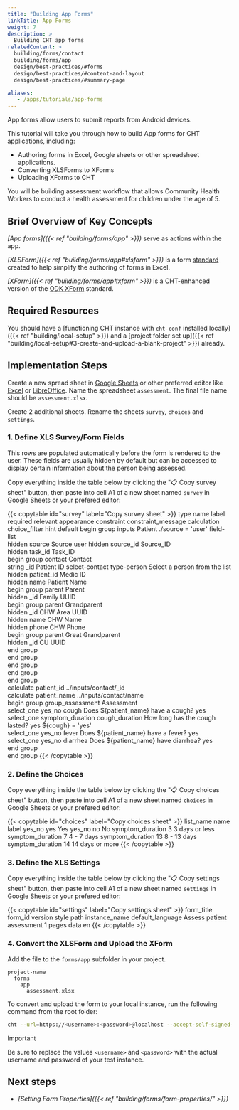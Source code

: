 ```yaml
---
title: "Building App Forms"
linkTitle: App Forms
weight: 7
description: >
  Building CHT app forms
relatedContent: >
  building/forms/contact
  building/forms/app
  design/best-practices/#forms
  design/best-practices/#content-and-layout
  design/best-practices/#summary-page

aliases:
   - /apps/tutorials/app-forms
---
```


App forms allow users to submit reports from Android devices.

This tutorial will take you through how to build App forms for CHT applications, including:

- Authoring forms in Excel, Google sheets or other spreadsheet applications.
- Converting XLSForms to XForms
- Uploading XForms to CHT

You will be building assessment workflow that allows Community Health Workers to conduct a health assessment for children under the age of 5.

## Brief Overview of Key Concepts

*[App forms]({{< ref "building/forms/app" >}})* serve as actions within the app.

*[XLSForm]({{< ref "building/forms/app#xlsform" >}})* is a form [standard](http://xlsform.org/en/) created to help simplify the authoring of forms in Excel.

*[XForm]({{< ref "building/forms/app#xform" >}})* is a CHT-enhanced version of the [ODK XForm](https://getodk.github.io/xforms-spec/) standard.

## Required Resources

You should have a [functioning CHT instance with `cht-conf` installed locally]({{< ref "building/local-setup" >}}) and a [project folder set up]({{< ref "building/local-setup#3-create-and-upload-a-blank-project" >}}) already.

## Implementation Steps

Create a new spread sheet in [Google Sheets](https://workspace.google.com/products/sheets/)  or other preferred editor like [Excel](https://www.microsoft.com/en-us/microsoft-365/excel) or [LibreOffice](https://www.libreoffice.org/). Name the spreadsheet `assessment`. The final file name should be `assessment.xlsx`.

Create 2 additional sheets. Rename the sheets `survey`, `choices` and `settings`.

### 1. Define XLS Survey/Form Fields

This rows are populated automatically before the form is rendered to the user. These fields are usually hidden by default but can be accessed to display certain information about the person being assessed.

Copy everything inside the table below by clicking the "📋 Copy survey sheet" button, then paste into cell A1 of a new sheet named `survey` in Google Sheets or your prefered editor:

{{< copytable id="survey" label="Copy survey sheet" >}}
type	name	label	required	relevant	appearance	constraint	constraint_message	calculation	choice_filter	hint	default
begin group	inputs	Patient		./source = 'user'	field-list						
hidden	source	Source								user
hidden	source_id	Source_ID								
hidden	task_id	Task_ID								
begin group	contact	Contact								
string	_id	Patient ID			select-contact type-person				Select a person from the list	
hidden	patient_id	Medic ID								
hidden	name	Patient Name								
begin group	parent	Parent								
hidden	_id	Family UUID								
begin group	parent	Grandparent								
hidden	_id	CHW Area UUID								
hidden	name	CHW Name								
hidden	phone	CHW Phone								
begin group	parent	Great Grandparent								
hidden	_id	CU UUID								
end group										
end group										
end group										
end group										
end group										
calculate	patient_id						../inputs/contact/_id			
calculate	patient_name						../inputs/contact/name			
begin group	group_assessment	Assessment								
select_one yes_no	cough	Does ${patient_name} have a cough?	yes							
select_one symptom_duration	cough_duration	How long has the cough lasted?	yes	${cough} = 'yes'						
select_one yes_no	fever	Does ${patient_name} have a fever?	yes							
select_one yes_no	diarrhea	Does ${patient_name} have diarrhea?	yes							
end group										
end group
{{< /copytable >}}

### 2. Define the Choices

Copy everything inside the table below by clicking the "📋 Copy choices sheet" button, then paste into cell A1 of a new sheet named `choices` in Google Sheets or your prefered editor:

{{< copytable id="choices" label="Copy choices sheet" >}}
list_name	name	label
yes_no	yes	Yes
yes_no	no	No
symptom_duration	3	3 days or less
symptom_duration	7	4 - 7 days
symptom_duration	13	8 - 13 days
symptom_duration	14	14 days or more
{{< /copytable >}}

### 3. Define the XLS Settings

Copy everything inside the table below by clicking the "📋 Copy settings sheet" button, then paste into cell A1 of a new sheet named `settings` in Google Sheets or your prefered editor:

{{< copytable id="settings" label="Copy settings sheet" >}}
form_title	form_id	version	style	path	instance_name	default_language
Assess patient	assessment	1	pages	data		en
{{< /copytable >}}

### 4. Convert the XLSForm and Upload the XForm

Add the file to the `forms/app` subfolder in your project.

```text
project-name
  forms
    app
      assessment.xlsx
```

To convert and upload the form to your local instance, run the following command from the root folder:

```zsh
cht --url=https://<username>:<password>@localhost --accept-self-signed-certs convert-app-forms upload-app-forms -- assessment
```

> [!IMPORTANT] 
> Be sure to replace the values `<username>` and `<password>` with the actual username and password of your test instance.

## Next steps

- *[Setting Form Properties]({{< ref "building/forms/form-properties/" >}})*
